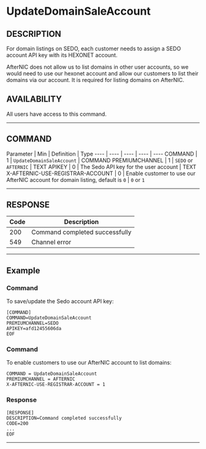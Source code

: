 # UpdateDomainSaleAccount

## DESCRIPTION
For domain listings on SEDO, each customer needs to assign a SEDO account API key with its HEXONET account.

AfterNIC does not allow us to list domains in other user accounts, so we would need to use our hexonet account and allow our customers to list their domains via our account. It is required for listing domains on AfterNIC.

## AVAILABILITY
All users have access to this command.

----
## COMMAND

Parameter | Min | Definition | Type
---- | ---- | ---- | ---- | ----
COMMAND | 1 | `UpdateDomainSaleAccount` | COMMAND
PREMIUMCHANNEL | 1 | `SEDO` or `AFTERNIC` | TEXT
APIKEY | 0 | The Sedo API key for the user account | TEXT
X-AFTERNIC-USE-REGISTRAR-ACCOUNT | 0 | Enable customer to use our AfterNIC account for domain listing, default is `0` | `0` or `1`

----
## RESPONSE

Code | Description
---- | ----
200 | Command completed successfully
549 | Channel error

----
## Example

### Command
To save/update the Sedo account API key:
```
[COMMAND]
COMMAND=UpdateDomainSaleAccount
PREMIUMCHANNEL=SEDO
APIKEY=afd12455606da
EOF
```

### Command
To enable customers to use our AfterNIC account to list domains: 
```
COMMAND = UpdateDomainSaleAccount
PREMIUMCHANNEL = AFTERNIC
X-AFTERNIC-USE-REGISTRAR-ACCOUNT = 1
```

### Response

```
[RESPONSE]
DESCRIPTION=Command completed successfully
CODE=200
...
EOF
```

----
